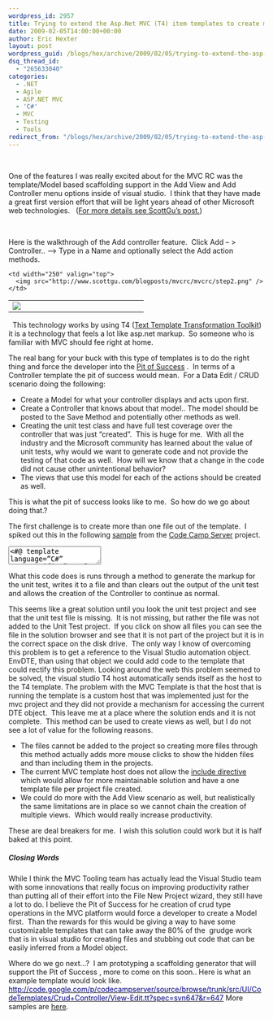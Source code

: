 ```yaml
---
wordpress_id: 2957
title: Trying to extend the Asp.Net MVC (T4) item templates to create multiple files.
date: 2009-02-05T14:00:00+00:00
author: Eric Hexter
layout: post
wordpress_guid: /blogs/hex/archive/2009/02/05/trying-to-extend-the-asp-net-mvc-t4-item-templates-to-create-multiple-files.aspx
dsq_thread_id:
  - "265633040"
categories:
  - .NET
  - Agile
  - ASP.NET MVC
  - 'C#'
  - MVC
  - Testing
  - Tools
redirect_from: "/blogs/hex/archive/2009/02/05/trying-to-extend-the-asp-net-mvc-t4-item-templates-to-create-multiple-files.aspx/"
---
```

&nbsp;

One of the features I was really excited about for the MVC RC was the template/Model based scaffolding support in the Add View and Add Controller menu options inside of visual studio.&nbsp; I think that they have made a great first version effort that will be light years ahead of other Microsoft web technologies.&nbsp;&nbsp; (<a target="_blank" href="http://weblogs.asp.net/scottgu/archive/2009/01/27/asp-net-mvc-1-0-release-candidate-now-available.aspx">For more details see ScottGu&rsquo;s post.</a>)

&nbsp;

Here is the walkthrough of the Add controller feature.&nbsp; Click Add &ndash; > Controller.. &ndash;> Type in a Name and optionally select the Add action methods.

<table border="0" width="500" cellpadding="2" cellspacing="0">
  <tr>
    <td width="250" valign="top">
      <img src="http://www.scottgu.com/blogposts/mvcrc/mvcrc/step1.png" />
    </td>
    
    <td width="250" valign="top">
      <img src="http://www.scottgu.com/blogposts/mvcrc/mvcrc/step2.png" />
    </td>
  </tr>
</table>

&nbsp; This technology works by using T4 (<a target="_blank" href="http://www.olegsych.com/2007/12/text-template-transformation-toolkit/">Text Template Transformation Toolkit</a>) it is a technology that feels a lot like asp.net markup.&nbsp; So someone who is familiar with MVC should fee right at home.&nbsp; 

The real bang for your buck with this type of templates is to do the right thing and force the developer into the <a target="_blank" href="http://blogs.msdn.com/brada/archive/2003/10/02/50420.aspx">Pit of Success</a> .&nbsp; In terms of a Controller template the pit of success would mean.&nbsp; For a Data Edit / CRUD scenario doing the following:

  * Create a Model for what your controller displays and acts upon first. 
  * Create a Controller that knows about that model.. The model should be posted to the Save Method and potentially other methods as well. 
  * Creating the unit test class and have full test coverage over the controller that was just &ldquo;created&rdquo;.&nbsp; This is huge for me.&nbsp; With all the industry and the Microsoft community has learned about the value of unit tests, why would we want to generate code and not provide the testing of that code as well.&nbsp; How will we know that a change in the code did not cause other unintentional behavior? 
  * The views that use this model for each of the actions should be created as well. 

This is what the pit of success looks like to me.&nbsp; So how do we go about doing that.?

The first challenge is to create more than one file out of the template.&nbsp; I spiked out this in the following <a target="_blank" href="http://code.google.com/p/codecampserver/source/browse/trunk/src/UI/CodeTemplates/AddController/Controller.tt?spec=svn644&r=644">sample</a> from the <a target="_blank" href="http://codecampserver.org">Code Camp Server</a> project.

<textarea name="code"><#@ template language=&#8221;C#&#8221; HostSpecific=&#8221;True&#8221; debug=&#8221;true&#8221; #><br /> <#@ output extension=&#8221;cs&#8221; #><br /> <#@ assembly name=&#8221;System.Windows.Forms&#8221; #><br /> <#@ assembly name=&#8221;EnvDTE&#8221; #><br /> <#@ import namespace=&#8221;System.IO&#8221; #><br /> <# MvcTextTemplateHost mvcHost = (MvcTextTemplateHost)(Host);<br /> Microsoft.VisualStudio.TextTemplating.ITextTemplatingEngineHost host = (Microsoft.VisualStudio.TextTemplating.ITextTemplatingEngineHost)(Host);<br /> string templateDirectory = Path.GetDirectoryName(host.TemplateFile); #> <# WriteUnitTest(mvcHost);<br /> string fileName = String.Format(@&#8221;&#8230;&#8230;UnitTestsUIControllers{0}Tester.cs&#8221;, mvcHost.ItemName);<br /> string filePath = Path.Combine(templateDirectory ,fileName);<br /> File.WriteAllText(filePath , this.GenerationEnvironment.ToString());<br /> this.GenerationEnvironment.Remove(0, this.GenerationEnvironment.Length);<br /> #><br /> </textarea>

What this code does is runs through a method to generate the markup for the unit test, writes it to a file and than clears out the output of the unit test and allows the creation of the Controller to continue as normal.

This seems like a great solution until you look the unit test project and see that the unit test file is missing.&nbsp; It is not missing, but rather the file was not added to the Unit Test project.&nbsp; If you click on show all files you can see the file in the solution browser and see that it is not part of the project but it is in the correct space on the disk drive.&nbsp; The only way I know of overcoming this problem is to get a reference to the Visual Studio automation object.&nbsp; EnvDTE, than using that object we could add code to the template that could rectify this problem. Looking around the web this problem seemed to be solved, the visual studio T4 host automatically sends itself as the host to the T4 template. The problem with the MVC Template is that the host that is running the template is a custom host that was implemented just for the mvc project and they did not provide a mechanism for accessing the current DTE object.&nbsp; This leave me at a place where the solution ends and it is not complete.&nbsp; This method can be used to create views as well, but I do not see a lot of value for the following reasons.

  * The files cannot be added to the project so creating more files through this method actually adds more mouse clicks to show the hidden files and than including them in the projects.
  * The current MVC template host does not allow the <a target="_blank" href="http://www.olegsych.com/2008/02/t4-include-directive/">include directive</a> which would allow for more maintainable solution and have a one template file per project file created.
  * We could do more with the Add View scenario as well, but realistically the same limitations are in place so we cannot chain the creation of multiple views.&nbsp; Which would really increase productivity.

These are deal breakers for me.&nbsp; I wish this solution could work but it is half baked at this point.&nbsp; 

##### Closing Words

While I think the MVC Tooling team has actually lead the Visual Studio team with some innovations that really focus on improving productivity rather than putting all of their effort into the File New Project wizard, they still have a lot to do. I believe the Pit of Success for he creation of crud type operations in the MVC platform would force a developer to create a Model first.&nbsp; Than the rewards for this would be giving a way to have some customizable templates that can take away the 80% of the&nbsp; grudge work that is in visual studio for creating files and stubbing out code that can be easily inferred from a Model object. 

Where do we go next&hellip;?&nbsp; I am prototyping a scaffolding generator that will support the Pit of Success , more to come on this soon.. Here is what an example template would look like.&nbsp; [<span style="text-decoration: underline"><span style="color: #000080">http://code.google.com/p/codecampserver/source/browse/trunk/src/UI/CodeTemplates/Crud+Controller/View-Edit.tt?spec=svn647&r=647</span></span>](http://code.google.com/p/codecampserver/source/browse/trunk/src/UI/CodeTemplates/Crud+Controller/View-Edit.tt?spec=svn647&r=647) More samples are <a target="_blank" href="http://code.google.com/p/codecampserver/source/detail?r=647">here</a>.